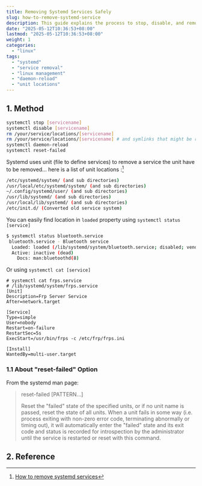 ```yaml
---
title: Removing Systemd Services Safely
slug: how-to-remove-systemd-service
description: This guide explains the process to stop, disable, and remove systemd services, including the use of the 'reset-failed' option to manage service states.
date: "2025-05-12T10:36:53+08:00"
lastmod: "2025-05-12T10:36:53+08:00"
weight: 1
categories:
  - "linux"
tags:
  - "systemd"
  - "service removal"
  - "linux management"
  - "daemon-reload"
  - "unit locations"
---
```


<!-- markdown-front-matter -->

## 1. Method

```sh
systemctl stop [servicename]
systemctl disable [servicename]
rm /your/service/locations/[servicename]
rm /your/service/locations/[servicename] # and symlinks that might be related
systemctl daemon-reload
systemctl reset-failed
```

Systemd uses unit (file to define services) to remove a service the unit have to be removed... here is a list of unit locations :[^1]

```sh
/etc/systemd/system/ (and sub directories)
/usr/local/etc/systemd/system/ (and sub directories)
~/.config/systemd/user/ (and sub directories)
/usr/lib/systemd/ (and sub directories)
/usr/local/lib/systemd/ (and sub directories)
/etc/init.d/ (Converted old service system)
```

You can easily find location in `loaded` property using `systemctl status [service]`

```sh
$ systemctl status bluetooth.service
 bluetooth.service - Bluetooth service
  Loaded: loaded (/lib/systemd/system/bluetooth.service; disabled; vendor preset: enabled)
  Active: inactive (dead)
    Docs: man:bluetoothd(8)
```

Or using `systemctl cat [service]`

```systemd
# systemctl cat frps.service
# /lib/systemd/system/frps.service
[Unit]
Description=Frp Server Service
After=network.target

[Service]
Type=simple
User=nobody
Restart=on-failure
RestartSec=5s
ExecStart=/usr/bin/frps -c /etc/frp/frps.ini

[Install]
WantedBy=multi-user.target
```

### 1.1 About "reset-failed" Option

From the systemd man page:

> reset-failed [PATTERN...]
>
> Reset the "failed" state of the specified units, or if no unit name is passed, reset the state of all units. When a unit fails in some way (i.e. process exiting with non-zero error code, terminating abnormally or timing out), it will automatically enter the "failed" state and its exit code and status is recorded for introspection by the administrator until the service is restarted or reset with this command.

## 2. Reference

[^1]: [How to remove systemd services](https://superuser.com/questions/513159/how-to-remove-systemd-services/1344239#1344239)
